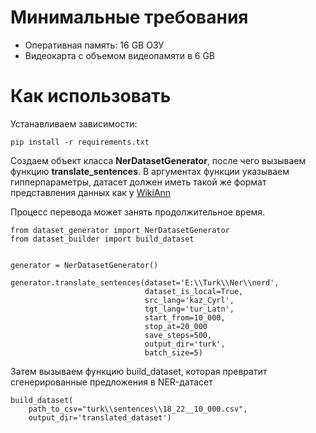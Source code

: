# Минимальные требования

* Оперативная память: 16 GB ОЗУ
* Видеокарта с объемом видеопамяти в 6 GB

# Как использовать

Устанавливаем зависимости:
```
pip install -r requirements.txt

```

Создаем объект класса **NerDatasetGenerator**, после чего вызываем функцию **translate_sentences**. В аргументах функции указываем гипперпараметры, датасет должен иметь такой же формат представления данных как у [WikiAnn](https://huggingface.co/datasets/wikiann)

Процесс перевода может занять продолжительное время.

```
from dataset_generator import NerDatasetGenerator
from dataset_builder import build_dataset


generator = NerDatasetGenerator()

generator.translate_sentences(dataset='E:\\Turk\\Ner\\nerd',
                              dataset_is_local=True,
                              src_lang='kaz_Cyrl',
                              tgt_lang='tur_Latn',
                              start_from=10_000,
                              stop_at=20_000
                              save_steps=500,
                              output_dir='turk',
                              batch_size=5)
```


Затем вызываем функцию build_dataset, которая превратит сгенерированные предложения в NER-датасет
```
build_dataset(
    path_to_csv="turk\\sentences\\18_22__10_000.csv",
    output_dir='translated_dataset')

```
